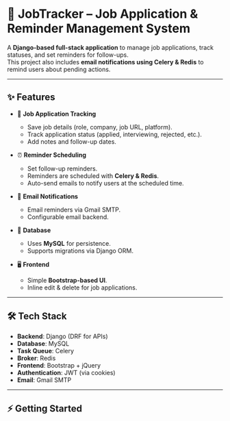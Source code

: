 # 📌 JobTracker – Job Application & Reminder Management System

A **Django-based full-stack application** to manage job applications, track statuses, and set reminders for follow-ups.  
This project also includes **email notifications using Celery & Redis** to remind users about pending actions.  

---

## ✨ Features

- 🔎 **Job Application Tracking**
  - Save job details (role, company, job URL, platform).
  - Track application status (applied, interviewing, rejected, etc.).
  - Add notes and follow-up dates.

- ⏰ **Reminder Scheduling**
  - Set follow-up reminders.
  - Reminders are scheduled with **Celery & Redis**.
  - Auto-send emails to notify users at the scheduled time.

- 📧 **Email Notifications**
  - Email reminders via Gmail SMTP.
  - Configurable email backend.

- 💾 **Database**
  - Uses **MySQL** for persistence.
  - Supports migrations via Django ORM.

- 🖥️ **Frontend**
  - Simple **Bootstrap-based UI**.
  - Inline edit & delete for job applications.

---

## 🛠️ Tech Stack

- **Backend**: Django (DRF for APIs)
- **Database**: MySQL
- **Task Queue**: Celery
- **Broker**: Redis
- **Frontend**: Bootstrap + jQuery
- **Authentication**: JWT (via cookies)
- **Email**: Gmail SMTP

---

## ⚡ Getting Started

<!-- ### 1️⃣ Clone the repository
```bash
git clone https://github.com/../jobtracker.git
cd jobtracker

# Start Redis
redis-server

# start CELERY
celery -A jobtracker worker --loglevel=info -->

